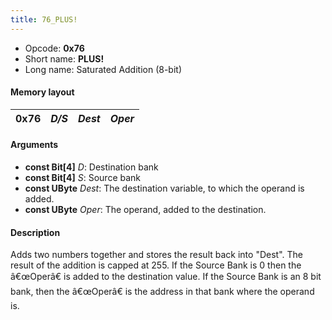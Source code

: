```yaml
---
title: 76_PLUS!
---
```


- Opcode: **0x76**
- Short name: **PLUS!**
- Long name: Saturated Addition (8-bit)

#### Memory layout

| 0x76 | *D/S* | *Dest* | *Oper* |
|------|-------|--------|--------|

#### Arguments

- **const Bit\[4\]** *D*: Destination bank
- **const Bit\[4\]** *S*: Source bank
- **const UByte** *Dest*: The destination variable, to which the operand is added.
- **const UByte** *Oper*: The operand, added to the destination.

#### Description

Adds two numbers together and stores the result back into "Dest". The result of the addition is capped at 255. If the Source Bank is 0 then the â€œOperâ€ is added to the destination value. If the Source Bank is an 8 bit bank, then the â€œOperâ€ is the address in that bank where the operand is.
